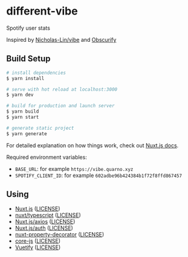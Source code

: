 # different-vibe

Spotify user stats

Inspired by [Nicholas-Lin/vibe](https://github.com/Nicholas-Lin/vibe) and [Obscurify](https://github.com/alexolivero/Obscurify)

## Build Setup

```bash
# install dependencies
$ yarn install

# serve with hot reload at localhost:3000
$ yarn dev

# build for production and launch server
$ yarn build
$ yarn start

# generate static project
$ yarn generate
```

For detailed explanation on how things work, check out [Nuxt.js docs](https://nuxtjs.org).

Required environment variables:

* `BASE_URL`: for example `https://vibe.quarno.xyz`
* `SPOTIFY_CLIENT_ID`: for example `602adbe96b424384b1f72f8ffd867457`

## Using

* [Nuxt.js](https://github.com/nuxt/nuxt.js) ([LICENSE](https://raw.githubusercontent.com/nuxt/nuxt.js/dev/LICENSE))
* [nuxt/typescript](https://github.com/nuxt/typescript) ([LICENSE](https://raw.githubusercontent.com/nuxt/typescript/master/LICENSE))
* [Nuxt.js/axios](https://github.com/nuxt-community/axios-module) ([LICENSE](https://raw.githubusercontent.com/nuxt-community/axios-module/master/LICENSE))
* [Nuxt.js/auth](https://github.com/nuxt-community/auth-module) ([LICENSE](https://raw.githubusercontent.com/nuxt-community/auth-module/dev/LICENSE))
* [nuxt-property-decorator](https://github.com/nuxt-community/nuxt-property-decorator) ([LICENSE](https://raw.githubusercontent.com/nuxt-community/nuxt-property-decorator/master/LICENSE))
* [core-js](https://github.com/zloirock/core-js) ([LICENSE](https://raw.githubusercontent.com/zloirock/core-js/master/LICENSE))
* [Vuetify](https://github.com/vuetifyjs/vuetify) ([LICENSE](https://raw.githubusercontent.com/vuetifyjs/vuetify/master/LICENSE.md))
